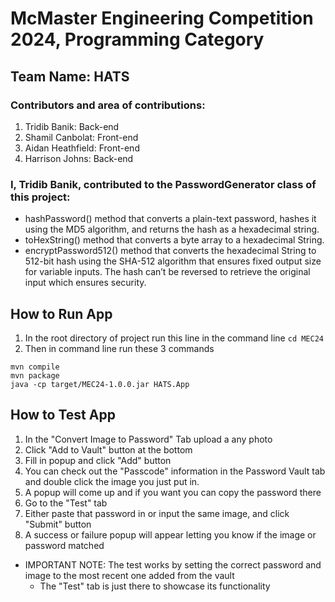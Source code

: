 # McMaster Engineering Competition 2024, Programming Category
## Team Name: HATS

### Contributors and area of contributions:
1. Tridib Banik: Back-end
2. Shamil Canbolat: Front-end
3. Aidan Heathfield: Front-end
4. Harrison Johns: Back-end

### I, Tridib Banik, contributed to the PasswordGenerator class of this project:
- hashPassword() method that converts a plain-text password, hashes it using the MD5 algorithm, and returns the hash as a hexadecimal string.
- toHexString() method that converts a byte array to a hexadecimal String.
- encryptPassword512() method that converts the hexadecimal String to 512-bit hash using the SHA-512 algorithm that ensures fixed output size for variable inputs. The hash can’t be reversed to retrieve the original input which ensures security.


## How to Run App
1. In the root directory of project run this line in the command line `cd MEC24`
2. Then in command line run these 3 commands

```
mvn compile
mvn package
java -cp target/MEC24-1.0.0.jar HATS.App
```

## How to Test App
1. In the "Convert Image to Password" Tab upload a any photo
2. Click "Add to Vault" button at the bottom
3. Fill in popup and click "Add" button
4. You can check out the "Passcode" information in the Password Vault tab and double click the image you just put in.
5. A popup will come up and if you want you can copy the password there
6. Go to the "Test" tab
7. Either paste that password in or input the same image, and click "Submit" button
8. A success or failure popup will appear letting you know if the image or password matched
- IMPORTANT NOTE: The test works by setting the correct password and image to the most recent one added from the vault
  - The "Test" tab is just there to showcase its functionality

